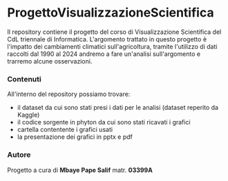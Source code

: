 # ProgettoVisualizzazioneScientifica
Il repository contiene il progetto del corso di Visualizzazione Scientifica del CdL triennale di Informatica.
L'argomento trattato in questo progetto è l'impatto dei cambiamenti climatici sull'agricoltura, tramite l'utilizzo di dati raccolti dal 1990 al 2024 andremo a fare un'analisi sull'argomento e trarremo alcune osservazioni.

### Contenuti
All'interno del repository possiamo trovare:
- il dataset da cui sono stati presi i dati per le analisi (dataset reperito da Kaggle)
- il codice sorgente in phyton da cui sono stati ricavati i grafici
- cartella contentente i grafici usati
- la presentazione dei grafici in pptx e pdf

### Autore
Progetto a cura di **Mbaye Pape Salif** matr. **03399A**
